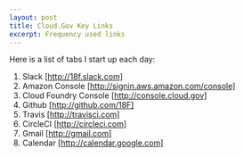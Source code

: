 ```yaml
---
layout: post
title: Cloud.Gov Key Links
excerpt: Frequency used links
---
```


Here is a list of tabs I start up each day:
1. Slack [http://18f.slack.com]
1. Amazon Console [http://signin.aws.amazon.com/console]
1. Cloud Foundry Console [http://console.cloud.gov]
1. Github [http://github.com/18F]
1. Travis [http://travisci.com]
1. CircleCI [http://circleci.com]
1. Gmail [http://gmail.com]
1. Calendar [http://calendar.google.com]


